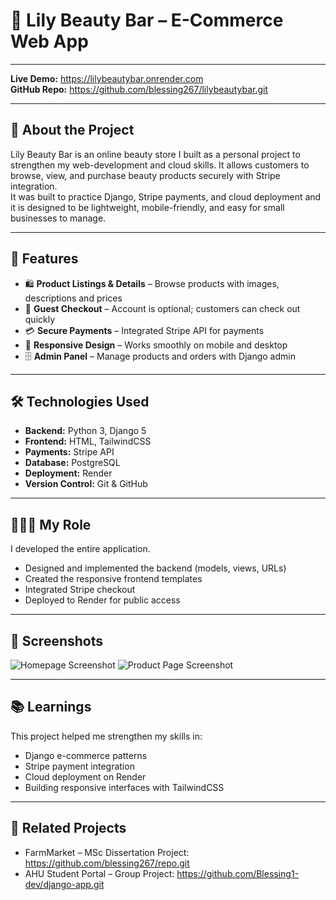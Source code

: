 # 🌸 Lily Beauty Bar – E-Commerce Web App  

---

**Live Demo:** https://lilybeautybar.onrender.com  
**GitHub Repo:** https://github.com/blessing267/lilybeautybar.git

---

## 📖 About the Project  
Lily Beauty Bar is an online beauty store I built as a personal project to strengthen my web-development and cloud skills. 
It allows customers to browse, view, and purchase beauty products securely with Stripe integration.  
It was built to practice Django, Stripe payments, and cloud deployment and it is designed to be lightweight, mobile-friendly, and easy for small businesses to manage.  

---

## 🚀 Features  
- 🛍️ **Product Listings & Details** – Browse products with images, descriptions and prices  
- 🔐 **Guest Checkout** – Account is optional; customers can check out quickly  
- 💳 **Secure Payments** – Integrated Stripe API for payments  
- 📱 **Responsive Design** – Works smoothly on mobile and desktop  
- 🗄️ **Admin Panel** – Manage products and orders with Django admin  

---

## 🛠️ Technologies Used  
- **Backend:** Python 3, Django 5  
- **Frontend:** HTML, TailwindCSS  
- **Payments:** Stripe API  
- **Database:** PostgreSQL   
- **Deployment:** Render  
- **Version Control:** Git & GitHub  

---

## 👩🏽‍💻 My Role  
I developed the entire application.    
- Designed and implemented the backend (models, views, URLs)
- Created the responsive frontend templates  
- Integrated Stripe checkout  
- Deployed to Render for public access  

---

## 📸 Screenshots  
![Homepage Screenshot](link-to-image)
![Product Page Screenshot](link-to-image)

---

## 📚 Learnings  
This project helped me strengthen my skills in:     
- Django e-commerce patterns  
- Stripe payment integration  
- Cloud deployment on Render  
- Building responsive interfaces with TailwindCSS  

---

## 🔗 Related Projects  
- FarmMarket – MSc Dissertation Project: https://github.com/blessing267/repo.git  
- AHU Student Portal – Group Project: https://github.com/Blessing1-dev/django-app.git
